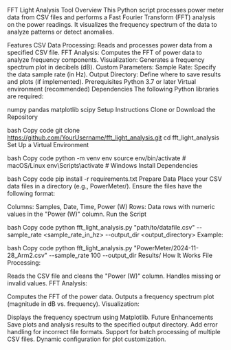 FFT Light Analysis Tool
Overview
This Python script processes power meter data from CSV files and performs a Fast Fourier Transform (FFT) analysis on the power readings. It visualizes the frequency spectrum of the data to analyze patterns or detect anomalies.

Features
CSV Data Processing: Reads and processes power data from a specified CSV file.
FFT Analysis: Computes the FFT of power data to analyze frequency components.
Visualization: Generates a frequency spectrum plot in decibels (dB).
Custom Parameters:
Sample Rate: Specify the data sample rate (in Hz).
Output Directory: Define where to save results and plots (if implemented).
Prerequisites
Python 3.7 or later
Virtual environment (recommended)
Dependencies
The following Python libraries are required:

numpy
pandas
matplotlib
scipy
Setup Instructions
Clone or Download the Repository

bash
Copy code
git clone https://github.com/YourUsername/fft_light_analysis.git
cd fft_light_analysis
Set Up a Virtual Environment

bash
Copy code
python -m venv env
source env/bin/activate      # macOS/Linux
env\Scripts\activate         # Windows
Install Dependencies

bash
Copy code
pip install -r requirements.txt
Prepare Data Place your CSV data files in a directory (e.g., PowerMeter/). Ensure the files have the following format:

Columns: Samples, Date, Time, Power (W)
Rows: Data rows with numeric values in the "Power (W)" column.
Run the Script

bash
Copy code
python fft_light_analysis.py "path/to/datafile.csv" --sample_rate <sample_rate_in_hz> --output_dir <output_directory>
Example:

bash
Copy code
python fft_light_analysis.py "PowerMeter/2024-11-28_Arm2.csv" --sample_rate 100 --output_dir Results/
How It Works
File Processing:

Reads the CSV file and cleans the "Power (W)" column.
Handles missing or invalid values.
FFT Analysis:

Computes the FFT of the power data.
Outputs a frequency spectrum plot (magnitude in dB vs. frequency).
Visualization:

Displays the frequency spectrum using Matplotlib.
Future Enhancements
Save plots and analysis results to the specified output directory.
Add error handling for incorrect file formats.
Support for batch processing of multiple CSV files.
Dynamic configuration for plot customization.

